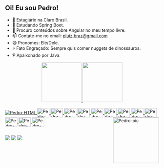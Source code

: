 ## Oi! Eu sou Pedro!

- 🔭 Estagiário na Claro Brasil.
- 🌱 Estudando Spring Boot.
- 🤔 Procuro conteúdos sobre Angular no meu tempo livre.
- 📫 Contate-me no email: pluiz.braz@gmail.com
- 😄 Pronomes: Ele/Dele.
- ⚡ Fato Engraçado: Sempre quis comer nuggets de dinossauros.
- 💗 Apaixonado por Java.
<div align="center">
  <a href="https://github.com/plbraz">
  <img height="130em" src="https://github-readme-stats.vercel.app/api?username=plbraz&show_icons=true&theme=dracula&include_all_commits=true&count_private=true&title=""Pedro Braz's Stats"""/>
  <img height="130em" src="https://github-readme-stats.vercel.app/api/top-langs/?username=plbraz&layout=compact&langs_count=7&theme=dracula"/> 
</div>
  
  <div style="display: inline_block"><br>
  <img align="center" alt="Pedro-HTML" src="https://img.shields.io/badge/HTML5-E34F26?style=for-the-badge&logo=html5&logoColor=white">
  <img align="center" alt="Pedro-CSS" height="30" width="40" src="https://img.shields.io/badge/CSS3-1572B6?style=for-the-badge&logo=css3&logoColor=white">
  <img align="center" alt="Pedro-Js" height="30" width="40" src="https://img.shields.io/badge/JavaScript-323330?style=for-the-badge&logo=javascript&logoColor=F7DF1E">
  <img align="center" alt="Pedro-Type" height="30" width="40" src="https://img.shields.io/badge/TypeScript-007ACC?style=for-the-badge&logo=typescript&logoColor=white">
  <img align="center" alt="Pedro-Angular" height="30" width="40" src="https://img.shields.io/badge/Angular-DD0031?style=for-the-badge&logo=angular&logoColor=white">
  <img align="center" alt="Pedro-Csharp" height="30" width="40" src="https://img.shields.io/badge/C%23-239120?style=for-the-badge&logo=c-sharp&logoColor=white">
  <img align="center" alt="Pedro-Java" height="30" width="40" src="https://img.shields.io/badge/Java-ED8B00?style=for-the-badge&logo=openjdk&logoColor=white">
  <img align="center" alt="Pedro-Spring" height="30" width="40" src="https://img.shields.io/badge/Spring-6DB33F?style=for-the-badge&logo=spring&logoColor=white">  
  <img align="center" alt="Pedro-AWS" height="30" width="40" src="https://img.shields.io/badge/Amazon_AWS-232F3E?style=for-the-badge&logo=amazon-aws&logoColor=white">
  <img align="center" alt="Pedro-Node" height="30" width="40" src="https://img.shields.io/badge/Node.js-43853D?style=for-the-badge&logo=node.js&logoColor=white">
  <img align="center" alt="Pedro-Py" height="30" width="40" src="https://img.shields.io/badge/Python-3776AB?style=for-the-badge&logo=python&logoColor=white">
  <img align="center" alt="Pedro-Mongo" height="30" width="40" src="https://img.shields.io/badge/MongoDB-4EA94B?style=for-the-badge&logo=mongodb&logoColor=white">
  <img align="center" alt="Pedro-SQL" height="30" width="40" src="https://img.shields.io/badge/Microsoft_SQL_Server-CC2927?style=for-the-badge&logo=microsoft-sql-server&logoColor=white">
  
    
  <img align="right" alt="Pedro-pic" height="150" src="https://camo.githubusercontent.com/5289a5ff13fb66f189fb1f08d7c4175c74176cd3ad6605c5b35c03330964e613/68747470733a2f2f692e696d6775722e636f6d2f6b4645766163392e676966" data-canonical-src="https://i.imgur.com/kFEvac9.gif" style="max-width: 100%;">
</div>
  
  ##
  
  <div> 
 
  <a href="https://instagram.com/redkouga13" target="_blank"><img src="https://img.shields.io/badge/-Instagram-%23E4405F?style=for-the-badge&logo=instagram&logoColor=white" target="_blank"></a>
  <a href = "mailto:pluiz.braz@gmail.com"><img src="https://img.shields.io/badge/-Gmail-%23333?style=for-the-badge&logo=gmail&logoColor=white" target="_blank"></a>
  <a href="https://www.linkedin.com/in/plbraz/" target="_blank"><img src="https://img.shields.io/badge/-LinkedIn-%230077B5?style=for-the-badge&logo=linkedin&logoColor=white" target="_blank"></a> 

 
</div>
